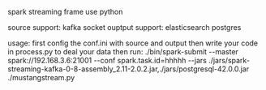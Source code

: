 spark streaming frame use python

source support: kafka  socket
ouptput support: elasticsearch postgres

usage:
  first config the conf.ini with source and output
  then write your code in process.py to deal your data
  then run:
 ./bin/spark-submit --master spark://192.168.3.6:21001 --conf spark.task.id=hhhhh  --jars ./jars/spark-streaming-kafka-0-8-assembly_2.11-2.0.2.jar,./jars/postgresql-42.0.0.jar ./mustangstream.py

